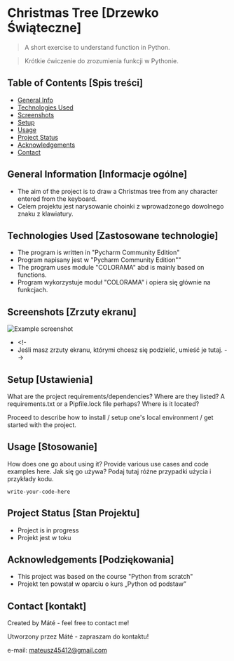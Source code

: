 # Christmas Tree [Drzewko Świąteczne]
>A short exercise to understand function in Python.

>Krótkie ćwiczenie do zrozumienia funkcji w Pythonie.

## Table of Contents [Spis treści]
* [General Info](#general-information)
* [Technologies Used](#technologies-used)
* [Screenshots](#screenshots)
* [Setup](#setup)
* [Usage](#usage)
* [Project Status](#project-status)
* [Acknowledgements ](#acknowledgements)
* [Contact](#contact)

## General Information [Informacje ogólne]

- The aim of the project is to draw a Christmas tree from any character entered from the keyboard.
- Celem projektu jest narysowanie choinki z wprowadzonego dowolnego znaku z klawiatury.

## Technologies Used [Zastosowane technologie]
- The program is written in "Pycharm Community Edition"
- Program napisany jest w "Pycharm Community Edition""
- The program uses module "COLORAMA" abd is mainly based on functions.
- Program wykorzystuje moduł "COLORAMA" i opiera się głównie na funkcjach.


## Screenshots [Zrzuty ekranu]
![Example screenshot](./img/screenshot.png)
<!-- If you have screenshots you'd like to share, include them here. -->
- <!-
- Jeśli masz zrzuty ekranu, którymi chcesz się podzielić, umieść je tutaj. -->

## Setup [Ustawienia]
What are the project requirements/dependencies? Where are they listed? A requirements.txt or a Pipfile.lock file perhaps? Where is it located?

Proceed to describe how to install / setup one's local environment / get started with the project.


## Usage [Stosowanie]
How does one go about using it?
Provide various use cases and code examples here.
Jak się go używa?
Podaj tutaj różne przypadki użycia i przykłady kodu.

`write-your-code-here`


## Project Status [Stan Projektu]
- Project is in progress
- Projekt jest w toku


## Acknowledgements [Podziękowania]
- This project was based on the course "Python from scratch"
- Projekt ten powstał w oparciu o kurs „Python od podstaw”


## Contact [kontakt]
Created by Máté - feel free to contact me!

Utworzony przez Máté - zapraszam do kontaktu!

e-mail: mateusz45412@gmail.com